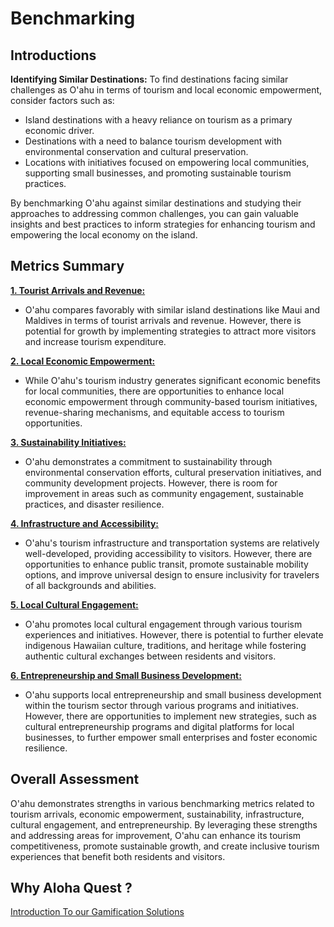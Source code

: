 # Benchmarking

## Introductions

**Identifying Similar Destinations:**
To find destinations facing similar challenges as O'ahu in terms of tourism and local economic empowerment, consider factors such as:

- Island destinations with a heavy reliance on tourism as a primary economic driver.
- Destinations with a need to balance tourism development with environmental conservation and cultural preservation.
- Locations with initiatives focused on empowering local communities, supporting small businesses, and promoting sustainable tourism practices.

By benchmarking O'ahu against similar destinations and studying their approaches to addressing common challenges, you can gain valuable insights and best practices to inform strategies for enhancing tourism and empowering the local economy on the island.

## Metrics Summary

**[1. Tourist Arrivals and Revenue:](./1_Tourist%20Arrivals%20and%20Revenue.md)**

- O'ahu compares favorably with similar island destinations like Maui and Maldives in terms of tourist arrivals and revenue. However, there is potential for growth by implementing strategies to attract more visitors and increase tourism expenditure.

**[2. Local Economic Empowerment:](./2_Local%20Economic%20Empowerment.md)**

- While O'ahu's tourism industry generates significant economic benefits for local communities, there are opportunities to enhance local economic empowerment through community-based tourism initiatives, revenue-sharing mechanisms, and equitable access to tourism opportunities.

**[3. Sustainability Initiatives:](./3_Sustainability%20Initiatives.md)**

- O'ahu demonstrates a commitment to sustainability through environmental conservation efforts, cultural preservation initiatives, and community development projects. However, there is room for improvement in areas such as community engagement, sustainable practices, and disaster resilience.

**[4. Infrastructure and Accessibility:](./4_Infrastructure%20and%20Accessibility.md)**

- O'ahu's tourism infrastructure and transportation systems are relatively well-developed, providing accessibility to visitors. However, there are opportunities to enhance public transit, promote sustainable mobility options, and improve universal design to ensure inclusivity for travelers of all backgrounds and abilities.

**[5. Local Cultural Engagement:](./5_Local%20Cultural%20Engagement.md)**

- O'ahu promotes local cultural engagement through various tourism experiences and initiatives. However, there is potential to further elevate indigenous Hawaiian culture, traditions, and heritage while fostering authentic cultural exchanges between residents and visitors.

**[6. Entrepreneurship and Small Business Development:](./6_Small%20Business%20Development.md)**

- O'ahu supports local entrepreneurship and small business development within the tourism sector through various programs and initiatives. However, there are opportunities to implement new strategies, such as cultural entrepreneurship programs and digital platforms for local businesses, to further empower small enterprises and foster economic resilience.

## Overall Assessment

O'ahu demonstrates strengths in various benchmarking metrics related to tourism arrivals, economic empowerment, sustainability, infrastructure, cultural engagement, and entrepreneurship. By leveraging these strengths and addressing areas for improvement, O'ahu can enhance its tourism competitiveness, promote sustainable growth, and create inclusive tourism experiences that benefit both residents and visitors.

## Why Aloha Quest ?

[Introduction To our Gamification Solutions](./7_Why%20Aloha%20Quest.md)
